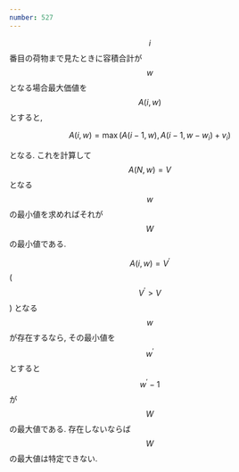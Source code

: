 ```yaml
---
number: 527
---
```

$$ i $$ 番目の荷物まで見たときに容積合計が $$ w $$ となる場合最大価値を $$ A(i, w) $$ とすると,

$$
A(i, w) = \max(A(i-1, w), A(i-1, w-w_i)+v_i)
$$

となる. これを計算して $$ A(N, w) = V $$ となる $$ w $$ の最小値を求めればそれが $$ W $$ の最小値である.

$$ A(i, w) = V^{\prime} $$ ($$ V^{\prime} \gt V $$) となる $$ w $$ が存在するなら, その最小値を $$ w^{\prime} $$ とすると $$ w^{\prime}-1 $$ が $$ W $$ の最大値である. 存在しないならば $$ W $$ の最大値は特定できない.
